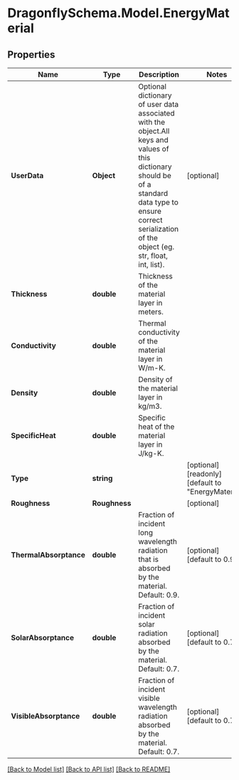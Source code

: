 
# DragonflySchema.Model.EnergyMaterial

## Properties

Name | Type | Description | Notes
------------ | ------------- | ------------- | -------------
**UserData** | **Object** | Optional dictionary of user data associated with the object.All keys and values of this dictionary should be of a standard data type to ensure correct serialization of the object (eg. str, float, int, list). | [optional] 
**Thickness** | **double** | Thickness of the material layer in meters. | 
**Conductivity** | **double** | Thermal conductivity of the material layer in W/m-K. | 
**Density** | **double** | Density of the material layer in kg/m3. | 
**SpecificHeat** | **double** | Specific heat of the material layer in J/kg-K. | 
**Type** | **string** |  | [optional] [readonly] [default to "EnergyMaterial"]
**Roughness** | **Roughness** |  | [optional] 
**ThermalAbsorptance** | **double** | Fraction of incident long wavelength radiation that is absorbed by the material. Default: 0.9. | [optional] [default to 0.9D]
**SolarAbsorptance** | **double** | Fraction of incident solar radiation absorbed by the material. Default: 0.7. | [optional] [default to 0.7D]
**VisibleAbsorptance** | **double** | Fraction of incident visible wavelength radiation absorbed by the material. Default: 0.7. | [optional] [default to 0.7D]

[[Back to Model list]](../README.md#documentation-for-models)
[[Back to API list]](../README.md#documentation-for-api-endpoints)
[[Back to README]](../README.md)


